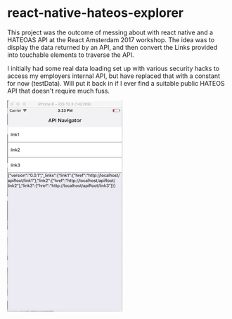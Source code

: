 # react-native-hateos-explorer

This project was the outcome of messing about with react native and a HATEOAS API at the React Amsterdam 2017 workshop. The idea was to display the data returned by an API, and then convert the Links provided into touchable elements to traverse the API.

I initially had some real data loading set up with various security hacks to access my employers internal API, but have replaced that with a constant for now (testData). Will put it back in if I ever find a suitable public HATEOS API that doesn't require much fuss. 

![Screenshot](gif.gif)